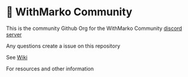 # 👋 WithMarko Community

This is the community Github Org for the WithMarko Community [discord server](https://discord.gg/4UmRbQh7VA)

Any questions create a issue on this repository

See [Wiki](https://github.com/withmarko-community/withmarko-community/wiki/Contributor-Resources)

For resources and other information
